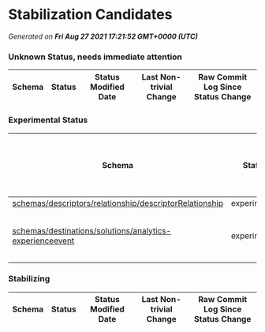 # Stabilization Candidates

_Generated on **Fri Aug 27 2021 17:21:52 GMT+0000 (UTC)**_


### Unknown Status, needs immediate attention

|Schema|Status|Status Modified Date|Last Non-trivial Change|Raw Commit Log Since Status Change|
|------|------|--------------------|-----------------------|----------------------------------|


### Experimental Status

|Schema|Status|Status Modified Date|Last Non-trivial Change|Raw Commit Log Since Status Change|
|------|------|--------------------|-----------------------|----------------------------------|
|[schemas/descriptors/relationship/descriptorRelationship](schemas/descriptors/relationship/descriptorRelationship.schema.json)|experimental|**140**|**140**|[8616f86](https://github.com/adobe/xdm/commit/8616f862621868dfb4ffa7286938186de4822d96 "Added meta:createdDate attribute")|
|[schemas/destinations/solutions/analytics-experienceevent](schemas/destinations/solutions/analytics-experienceevent.schema.json)|experimental|**121**|**35**|[51c8d57](https://github.com/adobe/xdm/commit/51c8d57e11e2b3928e3944ece01438951e5191f6 "Update analytics-experienceevent.schema.json") [5c03b34](https://github.com/adobe/xdm/commit/5c03b3446b25cf14408e25abb06257c7cc9d4007 "replaced mixin word") [b35b137](https://github.com/adobe/xdm/commit/b35b13777aaa583e8af89a5d970c94a198ac4f5d "Update analytics-experienceevent.schema.json") [dc02703](https://github.com/adobe/xdm/commit/dc027034bf574c12272023a42ed0be2182c30d86 "added adobe analytics global schema") [2e2e6da](https://github.com/adobe/xdm/commit/2e2e6da99c63a4e01666320d69ade646604888e4 "added adobe analytics global schema")|


### Stabilizing

|Schema|Status|Status Modified Date|Last Non-trivial Change|Raw Commit Log Since Status Change|
|------|------|--------------------|-----------------------|----------------------------------|




